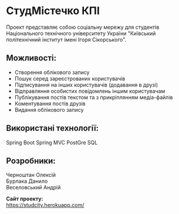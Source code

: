 # СтудМістечко КПІ #

Проект представляє собою соціальну мережу для студентів Національного технічного університету України
"Київський політехнічний інститут імені Ігоря Сікорського".

## Можливості: ##

- Створення облікового запису
- Пошук серед зареєстрованих користувачів
- Підписування на інших користувачів (додавання в друзі)
- Відправляння особистих повідомлень іншим користувачам
- Публікування постів текстом та з прикріплянням медіа-файлів
- Коментування постів друзів
- Видання облікового запису

## Використані технології: ##

Spring Boot Spring MVC PostGre SQL 

## Розробники: ##

Черноштан Олексій  
Бурлака Данило  
Веселовський Андрій

**Сайт проекту:**  
https://studcity.herokuapp.com/ 

